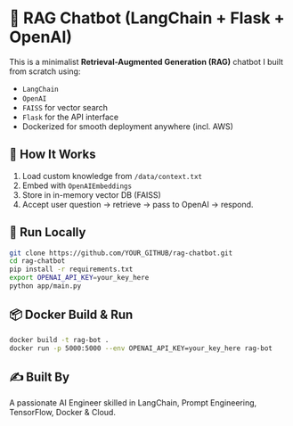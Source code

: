 # 🧠 RAG Chatbot (LangChain + Flask + OpenAI)

This is a minimalist **Retrieval-Augmented Generation (RAG)** chatbot I built from scratch using:
- `LangChain`
- `OpenAI`
- `FAISS` for vector search
- `Flask` for the API interface
- Dockerized for smooth deployment anywhere (incl. AWS)

## 🔧 How It Works
1. Load custom knowledge from `/data/context.txt`
2. Embed with `OpenAIEmbeddings`
3. Store in in-memory vector DB (FAISS)
4. Accept user question → retrieve → pass to OpenAI → respond.

## 🚀 Run Locally
```bash
git clone https://github.com/YOUR_GITHUB/rag-chatbot.git
cd rag-chatbot
pip install -r requirements.txt
export OPENAI_API_KEY=your_key_here
python app/main.py
```

## 📦 Docker Build & Run
```bash
docker build -t rag-bot .
docker run -p 5000:5000 --env OPENAI_API_KEY=your_key_here rag-bot
```

## ✍️ Built By
A passionate AI Engineer skilled in LangChain, Prompt Engineering, TensorFlow, Docker & Cloud.
